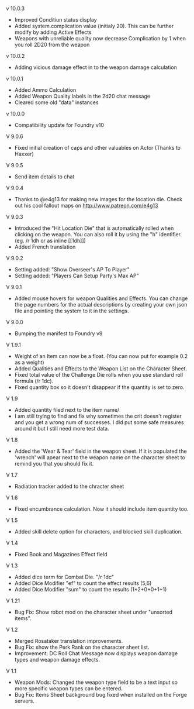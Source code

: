 v 10.0.3

- Improved Conditiun status display
- Added system.complication value (initialy 20). This can be further modify by adding Active Effects
- Weapons with unreliable quality now decrease Complication by 1 when you roll 2D20 from the weapon


v 10.0.2

- Adding vicious damage effect in to the weapon damage calculation


v 10.0.1

- Added Ammo Calculation
- Added Weapon Quality labels in the 2d20 chat message
- Cleared some old "data" instances


v 10.0.0

- Compatibility update for Foundry v10


V 9.0.6

- Fixed initial creation of caps and other valuables on Actor (Thanks to Haxxer)


V 9.0.5

- Send item details to chat


V 9.0.4

- Thanks to @e4g13 for making new images for the location die. Check out his cool fallout maps on http://www.patreon.com/e4g13


V 9.0.3

- Introduced the "Hit Location Die" that is automatically rolled when clicking on the weapon. You can also roll it by using the "h" identifier. (eg. /r 1dh or as inline [[1dh]])
- Added French translation



V 9.0.2

- Setting added: "Show Overseer's AP To Player"
- Setting added: "Players Can Setup Party's Max AP"


V 9.0.1

- Added mouse hovers for weapon Qualities and Effects. You can change the page numbers for the actual descriptions by creating your own json file and pointing the system to it in the settings.

V 9.0.0

- Bumping the manifest to Foundry v9


V 1.9.1

- Weight of an Item can now be a float. (You can now put for example 0.2 as a weight)
- Added Qualities and Effects to the Weapon List on the Character Sheet.
- Fixed total value of the Challenge Die rolls when you use standard roll formula (/r 1dc).
- Fixed quantity box so it doesn't disappear if the quantity is set to zero.


V 1.9

- Added quantity filed next to the item name/
- I am still trying to find and fix why sometimes the crit doesn't register and you get a wrong num of successes. I did put some safe measures around it but I still need more test data.

V 1.8

- Added the 'Wear & Tear' field in the weapon sheet. If it is populated the 'wrench' will apear next to the weapon name on the character sheet to remind you that you should fix it.

V 1.7

- Radiation tracker added to the chracter sheet

V 1.6

- Fixed encumbrance calculation. Now it should include item quantity too.

V 1.5

- Added skill delete option for characters, and blocked skill duplication.

V 1.4

- Fixed Book and Magazines Effect field

V 1.3

- Added dice term for Combat Die. "/r 1dc"
- Added Dice Modifier "ef" to count the effect results (5,6)
- Added Dice Modifier "sum" to count the results (1+2+0+0+1+1)

V 1.21

- Bug Fix: Show robot mod on the character sheet under "unsorted items".

V 1.2

- Merged Rosataker translation improvements.
- Bug Fix: show the Perk Rank on the character sheet list.
- Improvement: DC Roll Chat Message now displays weapon damage types and weapon damage effects.

V 1.1

- Weapon Mods: Changed the weapon type field to be a text input so more specific weapon types can be entered.
- Bug Fix: Items Sheet background bug fixed when installed on the Forge servers.
